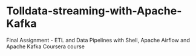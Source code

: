 # Tolldata-streaming-with-Apache-Kafka
Final Assignment - ETL and Data Pipelines with Shell, Apache Airflow and Apache Kafka Coursera course
